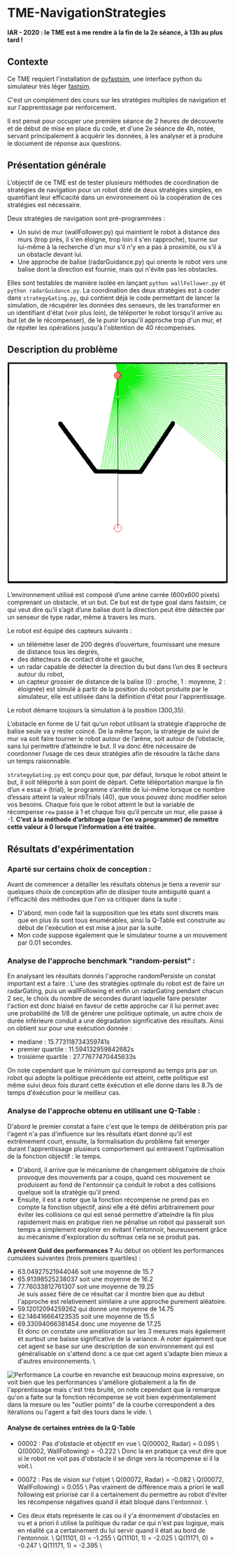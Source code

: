 ﻿# TME-NavigationStrategies

**IAR - 2020 : le TME est à me rendre à la fin de la 2e séance, à 13h au plus tard !**

## Contexte

Ce TME requiert l'installation de [pyfastsim](https://github.com/alexendy/pyfastsim), une interface python du simulateur très léger [fastsim](https://github.com/jbmouret/libfastsim).

C'est un complément des cours sur les stratégies multiples de navigation et sur l'apprentissage par renforcement.

Il est pensé pour occuper une première séance de 2 heures de découverte et de début de mise en place du code, et d'une 2e séance de 4h, notée, servant principalement à acquérir les données, à les analyser et à produire le document de réponse aux questions.

## Présentation générale

L’objectif de ce TME est de tester plusieurs méthodes de coordination de stratégies de navigation pour un robot doté de deux stratégies simples, en quantifiant leur efficacité dans un environnement où la coopération de ces stratégies est nécessaire.

Deux stratégies de navigation sont pré-programmées :
* Un suivi de mur (wallFollower.py) qui maintient le robot à distance des murs (trop près, il s'en éloigne, trop loin il s'en rapproche), tourne sur lui-même à la recherche d'un mur s'il n'y en a pas à proximité, ou s'il a un obstacle devant lui.
* Une approche de balise (radarGuidance.py) qui oriente le robot vers une balise dont la direction est fournie, mais qui n'évite pas les obstacles.

Elles sont testables de manière isolée en lançant ```python wallFollower.py``` et ```python radarGuidance.py```. La coordination des deux stratégies est à coder dans ```strategyGating.py```, qui contient déjà le code permettant de lancer la simulation, de récupérer les données des senseurs, de les transformer en un identifiant d'état (voir plus loin), de téléporter le robot lorsqu'il arrive au but (et de le récompenser), de le punir lorsqu'il approche trop d'un mur, et de répéter les opérations jusqu'à l'obtention de 40 récompenses.

## Description du problème

![Arène](entonnoir2.png)

L’environnement utilisé est composé d’une arène carrée (600x600 pixels) comprenant un obstacle, et un but. Ce but est de type goal dans fastsim, ce qui veut dire qu’il s’agit d’une balise dont la direction peut être détectée par un senseur de type radar, même à travers les murs.

Le robot est équipé des capteurs suivants :
- un télémètre laser de 200 degrés d’ouverture, fournissant une mesure de distance tous les degrés,
- des détecteurs de contact droite et gauche,
- un radar capable de détecter la direction du but dans l’un des 8 secteurs autour du robot,
- un capteur grossier de distance de la balise (0 : proche, 1 : moyenne, 2 : éloignée) est simulé à partir de la position du robot produite par le simulateur, elle est utilisée dans la définition d'état pour l'apprentissage.

Le robot démarre toujours la simulation à la position (300,35).

L’obstacle en forme de U fait qu’un robot utilisant la stratégie d’approche de balise seule va y rester coincé.
De la même façon, la stratégie de suivi de mur va soit faire tourner le robot autour de l’arène, soit autour de l’obstacle, sans lui permettre d’atteindre le but. Il va donc être nécessaire de coordonner l’usage de ces deux stratégies afin de résoudre la tâche dans un temps raisonnable.

```strategyGating.py``` est conçu pour que, par défaut, lorsque le robot atteint le but, il soit téléporté à son point de départ. Cette téléportation marque la fin d’un « essai » (trial), le programme s’arrête de lui-même lorsque ce nombre d’essais atteint la valeur nbTrials (40), que vous pouvez donc modifier selon vos besoins. Chaque fois que le robot atteint le but la variable de récompense ```rew``` passe à 1 et chaque fois qu’il percute un mur, elle passe à -1. **C’est à la méthode d’arbitrage (que l'on va programmer) de remettre cette valeur à 0 lorsque l’information a été traitée.**

## Résultats d'expérimentation

### Aparté sur certains choix de conception : 
Avant de commencer a détailler les résultats obtenus je tiens a revenir sur quelques choix de conception afin de dissiper toute ambiguité quant a l'efficacité des méthodes que l'on va critiquer dans la suite : 
- D'abord, mon code fait la supposition que les états sont discrets mais que en plus ils sont tous énumérables, ainsi la Q-Table est construite au début de l'exécution et est mise a jour par la suite.
- Mon code suppose également que le simulateur tourne a un mouvement par 0.01 secondes.
### Analyse de l'approche benchmark "random-persist" : 
En analysant les résultats donnés l'approche randomPersiste un constat important est a faire :
L'une des stratégies optimale du robot est de faire un radarGating, puis un wallFollowing et enfin un radarGating pendant chacun 2 sec, le choix du nombre de secondes durant laquelle faire persister l'action est donc biaisé en faveur de cette approche car il lui permet avec une probabilité de 1/8 de générer une politique optimale, un autre choix de durée inférieure conduit a une dégradation significative des résultats.
Ainsi on obtient sur pour une exécution donnée : 
- mediane : 15.773118734359741s 
- premier quartile : 11.594132959842682s 
- troisième quartile : 27.77677470445633s

On note cependant que le minimum qui correspond au temps pris par un robot qui adopte la politique précédente est atteint, cette politique est même suivi deux fois durant cette éxécution et elle donne dans les 8.7s de temps d'éxécution pour le meilleur cas.
### Analyse de l'approche obtenu en utilisant une Q-Table : 
D'abord le premier constat a faire c'est que le temps de délibération pris par l'agent n'a pas d'influence sur les résultats étant donné qu'il est extrêmement court, ensuite, la formalisation du problème fait emerger durant l'apprentissage plusieurs comportement qui entravent l'optimisation de la fonction objectif : le temps.
- D'abord, il arrive que le mécanisme de changement obligatoire de choix provoque des mouvements par a coups, quand ces mouvement se produisent au fond de l'entonnoir ça conduit le robot a des collisions quelque soit la stratégie qu'il prend.
- Ensuite, il est a noter que la fonction récompense ne prend pas en compte la fonction objectif, ainsi elle a été défini arbitrairement pour éviter les collisions ce qui est sensé permettre d'atteindre la fin plus rapidement mais en pratique rien ne pénalise un robot qui passerait son temps a simplement explorer en évitant l'entonnoir, heureusement grâce au mécanisme d'exploration du softmax cela ne se produit pas.

**A présent Quid des performances ?**
Au début on obtient les performances cumulées suivantes (trois premiers quartiles) : 
- 63.04927521944046 soit une moyenne de 15.7  
- 65.91398525238037 soit une moyenne de 16.2  
- 77.76033812761307 soit une moyenne de 19.25  
Je suis assez fiére de ce résultat car il montre bien que au début l'approche est relativement similaire a une approche purement aléatoire.
- 59.12012094259262 qui donne une moyenne de 14.75  
- 62.146416664123535 soit une moyenne de 15.5   
- 69.33094066381454 donc une moyenne de 17.25  
Et donc on constate une amélioration sur les 3 mesures mais également et surtout une baisse significative de la variance.
A noter également que cet agent se base sur une description de son environnement qui est généralisable on s'attend donc a ce que cet agent s'adapte bien mieux a d'autres environnements. \\

![Performance](Performance.png)
La courbe en revanche est beaucoup moins expressive, on voit bien que les performances s'améliore globalement a la fin de l'apprentissage mais c'est trés bruité, on note cependant que la remarque qu'on a faite sur la fonction récompense se voit bien expérimentalement dans la mesure ou les "outlier points" de la courbe correspondent a des itérations ou l'agent a fait des tours dans le vide. \\
#### Analyse de certaines entrées de la Q-Table
- 00002 : Pas d'obstacle et objectif en vue \\
Q(00002, Radar) = 0.095 \\
Q(00002, WallFollowing) = -0.222 \\
Donc la en pratique ça veut dire que si le robot ne voit pas d'obstacle il se dirige vers la récompense si il la voit.\\

- 00072 : Pas de vision sur l'objet \\
Q(00072, Radar) = -0.082 \\ 
Q(00072, WallFollowing) = 0.055 \\
Pas vraiment de différence mais a priori le wall following est priorisé car il a certainement du permettre au robot d'éviter les récompense négatives quand il était bloqué dans l'entonnoir. \\

- Ces deux états représente le cas ou il y'a énormement d'obstacles en vu et a priori il utilise la politique du radar ce qui n'est pas logique, mais en réalité ça a certainement du lui servir quand il était au bord de l'entonnoir. \\
Q(11101, 0) = -1.255 \\
Q(11101, 1) = -2.025 \\
Q(11171, 0) = -0.247 \\
Q(11171, 1) = -2.395 \\
